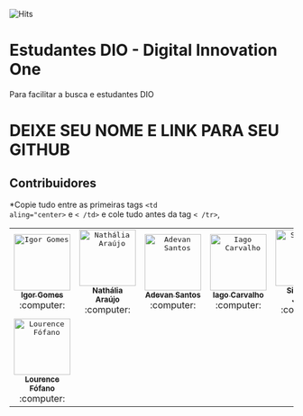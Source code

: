 ![Hits](https://hitcounter.pythonanywhere.com/count/tag.svg?url=https://github.com/wizardigor/EstudantesDIO)

# Estudantes DIO - Digital Innovation One
Para facilitar a busca e estudantes DIO


# DEIXE SEU NOME E LINK PARA SEU GITHUB

## Contribuidores

\*Copie tudo entre as primeiras tags <code><td aling="center></code> e <code>< /td></code> e cole tudo antes da tag <code>< /tr></code>,  
    
<table>
    <!-- line 1 -->
    <tr>  
        <td align="center">
            <a href="https://github.com/wizardigor">
                <kbd>
                    <img src="https://avatars3.githubusercontent.com/wizardigor?size=400" width="100px;" alt="Igor Gomes"/>
                </kbd>
                <br/>
                <sub>
                    <b>Igor Gomes</b>
                </sub>
            </a>
            <br />
            :computer:
        </td>
        <td align="center">
            <a href="https://github.com/NathaliaElen">
                <kbd>
                    <img src="https://avatars3.githubusercontent.com/NathaliaElen?size=400" width="100px;" alt="Nathália Araújo"/>
                </kbd>
                <br/>
                <sub>
                    <b>Nathália Araújo</b>
                </sub>
            </a>
            <br />
            :computer:
        </td>
        <td align="center">
            <a href="https://github.com/Adevan-Neves">
                <kbd>
                    <img src="https://avatars3.githubusercontent.com/Adevan-Neves?size=400" width="100px;" alt="Adevan Santos"/>
                </kbd>
                <br/>
                <sub>
                    <b>Adevan Santos</b>
                </sub>
            </a>
            <br />
            :computer:
        </td>
        <td align="center">
            <a href="https://github.com/iagocarvalho07">
                <kbd>
                    <img src="https://avatars3.githubusercontent.com/iagocarvalho07?size=400" width="100px;" alt="Iago Carvalho"/>
                </kbd>
                <br/>
                <sub>
                    <b>Iago Carvalho</b>
                </sub>
            </a>
            <br />
            :computer:
        </td>
        <td align="center">
            <a href="https://github.com/nandodevs">
                <kbd>
                    <img src="https://avatars3.githubusercontent.com/nandodevs?size=400" width="100px;" alt="Sisnando Junior"/>
                </kbd>
                <br/>
                <sub>
                    <b>Sisnando Junior</b>
                </sub>
            </a>
            <br />
            :computer:
        </td>
        <td align="center">
            <a href="https://github.com/JulianaMariaSousaMesquita">
                <kbd>
                    <img src="https://avatars3.githubusercontent.com/JulianaMariaSousaMesquita?size=400" width="100px;" alt="Juliana Mesquita"/>
                </kbd>
                <br/>
                <sub>
                    <b>Juliana Mesquita</b>
                </sub>
            </a>
            <br />
            :computer:
        </td>
        <td align="center">
            <a href="https://github.com/guilhermemgoncalves">
                <kbd>
                    <img src="https://avatars3.githubusercontent.com/guilhermemgoncalves?size=400" width="100px;" alt="Guilherme Gonçalves"/>
                </kbd>
                <br/>
                <sub>
                    <b>Guilherme Gonçalves</b>
                </sub>
            </a>
            <br />
            :computer:
        </td>
        <td align="center">
            <a href="https://github.com/vinicius1414">
                <kbd>
                    <img src="https://avatars3.githubusercontent.com/vinicius1414?size=400" width="100px;" alt="Vinicius Silva"/>
                </kbd>
                <br/>
                <sub>
                    <b>Vinicius Silva</b>
                </sub>
            </a>
            <br />
            :computer:
        </td>
     </tr>
     <tr>  
        <td align="center">
            <a href="https://github.com/LourenceQ">
                <kbd>
                    <img src="https://avatars3.githubusercontent.com/LourenceQ?size=400" width="100px;" alt="Lourence Fófano"/>
                </kbd>
                <br/>
                <sub>
                    <b>Lourence Fófano</b>
                </sub>
            </a>
            <br />
            :computer:
        </td>
    </tr>
</table>
